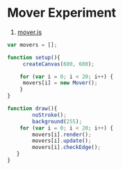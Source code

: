 # Mover Experiment

1. [mover.js](mover/)

```js
var movers = [];

function setup(){
     createCanvas(600, 600);

    for (var i = 0; i < 20; i++) {
     movers[i] = new Mover();
    }
}
```
```js
function draw(){
        noStroke();
        background(255);
    for (var i = 0; i < 20; i++) {
        movers[i].render();
        movers[i].update();
        movers[i].checkEdge();
   }  
}
```

